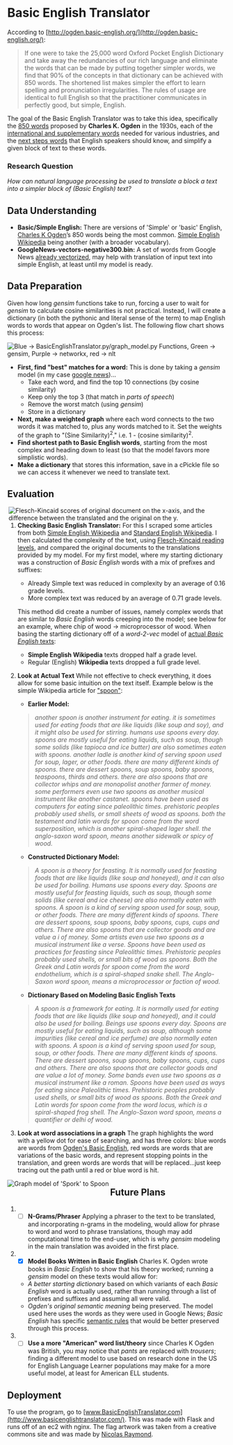 # **Basic English Translator**
According to [http://ogden.basic-english.org/](http://ogden.basic-english.org/):
> If one were to take the 25,000 word Oxford Pocket English Dictionary and take away the redundancies of our rich language and eliminate the words that can be made by putting together simpler words, we find that 90% of the concepts in that dictionary can be achieved with 850 words. The shortened list makes simpler the effort to learn spelling and pronunciation irregularities. The rules of usage are identical to full English so that the practitioner communicates in perfectly good, but simple, English.

The goal of the Basic English Translator was to take this idea, specifically the [850 words](http://ogden.basic-english.org/words.html) proposed by **Charles K. Ogden** in the 1930s, each of the [international and supplementary words](http://ogden.basic-english.org/intlword.html) needed for various industries, and the [next steps words](http://ogden.basic-english.org/intlword.html) that English speakers should know, and simplify a given block of text to these words.

### **Research Question**
*How can natural language processing be used to translate a block a text into a simpler block of (Basic English) text?*

## **Data Understanding**
* **Basic/Simple English:** There are versions of 'Simple' or 'basic' English, [Charles K Ogden](http://ogden.basic-english.org/)’s 850 words being the most common.  [Simple English Wikipedia](https://simple.wikipedia.org/wiki/Simple_English_Wikipedia) being another (with a broader vocabulary).
* **GoogleNews-vectors-negative300.bin:** A set of words from Google News [already vectorized](https://github.com/mmihaltz/word2vec-GoogleNews-vectors/blob/master/GoogleNews-vectors-negative300.bin.gz), may help with translation of input text into simple English, at least until my model is ready.

## **Data Preparation**
Given how long *gensim* functions take to run, forcing a user to wait for *gensim* to calculate cosine similarities is not practical.  Instead, I will create a dictionary (in both the pythonic and literal sense of the term) to map English words to words that appear on Ogden's list.  The following flow chart shows this process:
<section id="graphic_1" markdown="1">
<img align="center" src="/images/data_prep.png" alt="Blue -> BasicEnglishTranslator.py/graph_model.py Functions, Green -> gensim, Purple -> networkx, red -> nlt"></section>

* **First, find "best" matches for a word:** This is done by taking a *gensim* model (in my case [google news](https://github.com/mmihaltz/word2vec-GoogleNews-vectors/blob/master/GoogleNews-vectors-negative300.bin.gz))...
  * Take each word, and find the top 10 connections (by cosine similarity)
  * Keep only the top 3 (that match in *parts of speech*)
  * Remove the worst match (using *gensim*)
  * Store in a dictionary
* **Next, make a weighted graph** where each word connects to the two words it was matched to, plus any words matched to it.  Set the weights of the graph to "(Sine Similarity)<sup>2</sup>," i.e.  1 - (cosine similarity)<sup>2</sup>.
* **Find shortest path to Basic English words**, starting from the most complex and heading down to least (so that the model favors more simplistic words).
* **Make a dictionary** that stores this information, save in a cPickle file so we can access it whenever we need to translate text.

## **Evaluation**
<section id="graphic_2" markdown="1"><img align="right" src="/images/flesch-kincaid_graph.png" alt="Flesch-Kincaid scores of original document on the x-axis, and the difference between the translated and the original on the y."></section>

1. **Checking Basic English Translator:** For this I scraped some articles from both [Simple English Wikipedia](https://simple.wikipedia.org/wiki/Main_Page) and [Standard English Wikipedia](https://en.wikipedia.org/wiki/Main_Page).  I then calculated the complexity of the text, using [Flesch-Kincaid reading levels](https://en.wikipedia.org/wiki/Flesch%E2%80%93Kincaid_readability_tests), and compared the original documents to the translations provided by my model.  For my first model, where my starting dictionary was a construction of *Basic English* words with a mix of prefixes and suffixes:
    * Already Simple text was reduced in complexity by an average of 0.16 grade levels.
    * More complex text was reduced by an average of 0.71 grade levels.

    This method did create a number of issues, namely complex words that are similar to *Basic English* words creeping into the model; see below for an example, where chip of wood -> microprocessor of wood.  When basing the starting dictionary off of a *word-2-vec* model of [actual *Basic English* texts](http://ogden.basic-english.org/texts.html):
    * **Simple English Wikipedia** texts dropped half a grade level.
    * Regular (English) **Wikipedia** texts dropped a full grade level.

2. **Look at Actual Text** While not effective to check everything, it does allow for some basic intuition on the text itself.  Example below is the simple Wikipedia article for ["spoon"](https://simple.wikipedia.org/wiki/Spoon):
    * **Earlier Model:**
    >*another spoon is another instrument for eating. it is sometimes used for eating foods that are like liquids (like soup and soy), and it might also be used for stirring. humans use spoons every day. spoons are mostly useful for eating liquids, such as soup, though some solids (like tapioca and ice butter) are also sometimes eaten with spoons. another ladle is another kind of serving spoon used for soup, lager, or other foods. there are many different kinds of spoons. there are dessert spoons, soup spoons, baby spoons, teaspoons, thirds and others. there are also spoons that are collector whips and are monopolist another farmer of money. some performers even use two spoons as another musical instrument like another castanet. spoons have been used as computers for eating since paleolithic times. prehistoric peoples probably used shells, or small sheets of wood as spoons. both the testament and latin words for spoon come from the word superposition, which is another spiral-shaped lager shell. the anglo-saxon word spoon, means another sidewalk or spicy of wood.*
    * **Constructed Dictionary Model:**
    > *A spoon is a theory for feasting. It is normally used for feasting foods that are like liquids (like soup and honeyed), and it can also be used for boiling. Humans use spoons every day. Spoons are mostly useful for feasting liquids, such as soup, though some solids (like cereal and ice cheese) are also normally eaten with spoons. A spoon is a kind of serving spoon used for soup, soup, or other foods. There are many different kinds of spoons. There are dessert spoons, soup spoons, baby spoons, cups, cups and others. There are also spoons that are collector goods and are value a i of money. Some artists even use two spoons as a musical instrument like a verse. Spoons have been used as practices for feasting since Paleolithic times. Prehistoric peoples probably used shells, or small bits of wood as spoons. Both the Greek and Latin words for spoon come from the word endothelium, which is a spiral-shaped snake shell. The Anglo-Saxon word spoon, means a microprocessor or faction of wood.*
    * **Dictionary Based on Modeling Basic English Texts**
    > *A spoon is a framework for eating. It is normally used for eating foods that are like liquids (like soup and honeyed), and it could also be used for boiling. Beings use spoons every day. Spoons are mostly useful for eating liquids, such as soup, although some impurities (like cereal and ice perfume) are also normally eaten with spoons. A spoon is a kind of serving spoon used for soup, soup, or other foods. There are many different kinds of spoons. There are dessert spoons, soup spoons, baby spoons, cups, cups and others. There are also spoons that are collector goods and are value a lot of money. Some bands even use two spoons as a musical instrument like a roman. Spoons have been used as ways for eating since Paleolithic times. Prehistoric peoples probably used shells, or small bits of wood as spoons. Both the Greek and Latin words for spoon come from the word locus, which is a spiral-shaped frog shell. The Anglo-Saxon word spoon, means a quantifier or delhi of wood.*

3. **Look at word associations in a graph**  The graph highlights the word with a yellow dot for ease of searching, and has three colors: blue words are words from [Ogden's Basic English](http://ogden.basic-english.org/), red words are words that are variations of the basic words, and represent stopping points in the translation, and green words are words that will be replaced...just keep tracing out the path until a red or blue word is hit.

<img align="left" src="/images/spoon_graph.png" alt="Graph model of 'Spork' to Spoon"></section>

## **Future Plans**
1. -[ ] **N-Grams/Phraser** Applying a phraser to the text to be translated, and incorporating n-grams in the modeling, would allow for phrase to word and word to phrase translations, though may add computational time to the end-user, which is why *gensim* modeling in the main translation was avoided in the first place.
2. -[x] **Model Books Written in Basic English** Charles K. Ogden wrote books in *Basic English* to show that his theory worked; running a *gensim* model on these texts would allow for:
    * *A better starting dictionary* based on which variants of each *Basic English* word is actually used, rather than running through a list of prefixes and suffixes and assuming all were valid.
    * *Ogden's original semantic meaning* being preserved.  The model used here uses the words as they were used in Google News; *Basic English* has specific [semantic rules](http://ogden.basic-english.org/rules.html) that would be better preserved through this process.
3. -[ ] **Use a more "American" word list/theory** since Charles K Ogden was British, you may notice that *pants* are replaced with *trousers*; finding a different model to use based on research done in the US for English Language Learner populations may make for a more useful model, at least for American ELL students.

## **Deployment**
To use the program, go to [www.BasicEnglishTranslator.com](http://www.basicenglishtranslator.com/).  This was made with Flask and runs off of an ec2 with nginx.  The flag artwork was taken from a creative commons site and was made by [Nicolas Raymond](http://freestock.ca/flags_maps_g80-english_language_grunge_flag_p1173.html).
